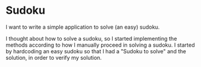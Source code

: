 # Sudoku
I want to write a simple application to solve (an easy) sudoku.

I thought about how to solve a sudoku, so I started implementing the methods according to how I manually proceed in solving a sudoku.
I started by hardcoding an easy sudoku so that I had a "Sudoku to solve" and the solution, in order to verify my solution.
